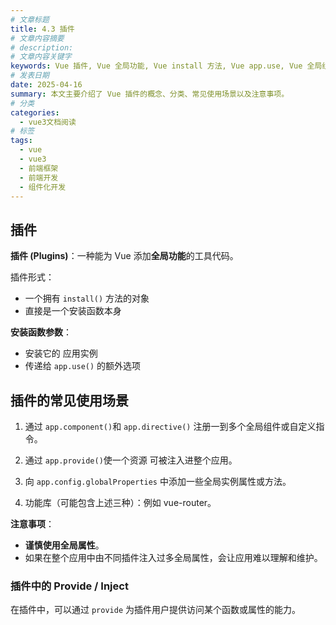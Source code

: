 ```yaml
---
# 文章标题
title: 4.3 插件
# 文章内容摘要
# description:
# 文章内容关键字
keywords: Vue 插件, Vue 全局功能, Vue install 方法, Vue app.use, Vue 全局组件注册, Vue 全局指令注册, Vue provide/inject, Vue 全局属性, Vue 功能库, Vue 插件开发
# 发表日期
date: 2025-04-16
summary: 本文主要介绍了 Vue 插件的概念、分类、常见使用场景以及注意事项。
# 分类
categories:
  - vue3文档阅读
# 标签
tags:
  - vue
  - vue3
  - 前端框架
  - 前端开发
  - 组件化开发
---
```


## 插件

**插件 (Plugins)**：一种能为 Vue 添加**全局功能**的工具代码。

插件形式：

- 一个拥有 `install()` 方法的对象
- 直接是一个安装函数本身

**安装函数参数**：

- 安装它的 应用实例
- 传递给 `app.use()` 的额外选项

## 插件的常见使用场景

1. 通过 `app.component()`和 `app.directive()` 注册一到多个全局组件或自定义指令。

2. 通过 `app.provide()`使一个资源 可被注入进整个应用。

3. 向 `app.config.globalProperties` 中添加一些全局实例属性或方法。

4. 功能库（可能包含上述三种）：例如 vue-router。

**注意事项**：

- **谨慎使用全局属性**。
- 如果在整个应用中由不同插件注入过多全局属性，会让应用难以理解和维护。

### 插件中的 Provide / Inject

在插件中，可以通过 `provide` 为插件用户提供访问某个函数或属性的能力。

